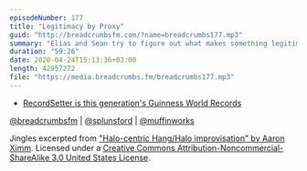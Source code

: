 ```yaml
---
episodeNumber: 177
title: "Legitimacy by Proxy"
guid: "http://breadcrumbsfm.com/?name=breadcrumbs177.mp3"
summary: "Elias and Sean try to figure out what makes something legitimate."
duration: "59:26"
date: 2020-04-24T15:13:36+03:00
length: 42957272
file: "https://media.breadcrumbs.fm/breadcrumbs177.mp3"
---
```


- [RecordSetter is this generation's Guinness World Records](https://thenextweb.com/insider/2011/11/10/with-a-new-book-recordsetter-is-this-generations-guinness-world-records/)

[@breadcrumbsfm](https://twitter.com/breadcrumbsfm) | [@splunsford](https://twitter.com/splunsford) | [@muffinworks](https://twitter.com/muffinworks)

Jingles excerpted from ["Halo-centric Hang/Halo improvisation" by Aaron Ximm](http://freemusicarchive.org/music/aaron_ximm/handpans_and_the_hang/). Licensed under a [Creative Commons Attribution-Noncommercial-ShareAlike 3.0 United States License](http://creativecommons.org/licenses/by-nc-sa/3.0/us/).